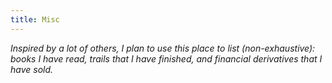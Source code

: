 ```yaml
---
title: Misc
---
```


*Inspired by a lot of others, I plan to use this place to list (non-exhaustive):
books I have read, trails that I have finished, and financial derivatives that I have sold.*

